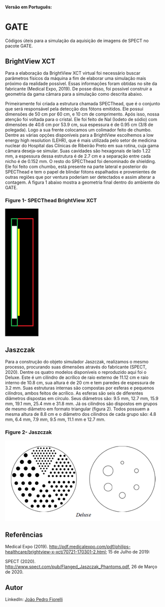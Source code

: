 #### Versão em Português:

# GATE
Códigos úteis para a simulação da aquisição de imagens de SPECT no pacote GATE.

## BrightView XCT

Para a elaboração da BrightView XCT virtual foi necessário buscar parâmetros físicos da máquina a fim de elaborar uma simulação mais próximo da realidade possível. Essas informações foram obtidas no site da fabricante (Medical Expo, 2019). De posse disso, foi possível construir a geometria da gama câmara para a simulação como descrita abaixo.

Primeiramente foi criada a estrutura chamada SPECThead, que é o conjunto que será responsável pela detecção dos fótons emitidos. Ele possui dimensões de 50 cm por 60 cm, e 10 cm de comprimento. Após isso, nossa atenção foi voltada para o cristal. Ele foi feito de NaI (Iodeto de sódio) com dimensões de 40.6 cm por 53.9 cm, sua espessura é de 0.95 cm (3/8 de polegada). Logo a sua frente colocamos um colimador feito de chumbo. Dentre as várias opções disponíveis para a BrightView escolhemos a low energy high resolution (LEHR), que é mais utilizada pelo setor de medicina nuclear do Hospital das Clínicas de Ribeirão Preto em sua rotina, cuja gama câmara deseja-se simular. Suas cavidades são hexagonais de lado 1.22 mm, a espessura dessa estrutura é de 2.7 cm e a separação entre cada nicho é de 0.152 mm. O resto do SPECThead foi denominado de shielding. Ele foi feito com chumbo, está presente na parte lateral e posterior do SPECThead e tem o papel de blindar fótons espalhados e provenientes de outras regiões que por ventura poderiam ser detectados e assim alterar a contagem. A figura 1 abaixo mostra a geometria final dentro do ambiente do GATE.

### Figure 1- SPECThead BrightView XCT

![SPECThead BrightView XCT](https://github.com/JoaoFiorelli/GATE/blob/master/assets/SPECTheadFINAL.PNG)

## Jaszczak

Para a construção do objeto simulador Jaszczak, realizamos o mesmo processo, procurando suas dimensões através do fabricante (SPECT, 2020). Dentre os quatro modelos disponíveis o reproduzido aqui foi o Deluxe. Este é um cilindro de acrílico de raio externo de 11.12 cm e raio interno de 10.8 cm, sua altura é de 20 cm e tem paredes de espessura de 3.2 mm. Suas estruturas internas são compostas por esferas e pequenos cilíndros, ambos feitos de acrílico. As esferas são seis de diferentes diâmetros dispostas em círculo. Seus diâmetros são: 9.5 mm, 12.7 mm, 15.9 mm, 19.1 mm, 25.4 mm e 31.8 mm. Já os cilindros são dispostos em grupos de mesmo diâmetro em formato triangular (figura 2). Todos possuem a mesma altura de 8.8 cm e o diâmetro dos cilindros de cada grupo são: 4.8 mm, 6.4 mm, 7.9 mm, 9.5 mm, 11.1 mm e 12.7 mm. 

### Figure 2- Jaszczak

![Jaszczak](https://github.com/JoaoFiorelli/GATE/blob/master/assets/jaszczak.PNG)

## Referências

Medical Expo (2019). http://pdf.medicalexpo.com/pdf/philips-healthcare/brightview-x-xct/70721-170301-2.html; 15 de Julho de 2019:

SPECT (2020). http://www.spect.com/pub/Flanged_Jaszczak_Phantoms.pdf, 26 de Março de 2020.

## Autor

LinkedIn: [João Pedro Fiorelli](https://www.linkedin.com/in/jo%C3%A3o-pedro-fiorelli-820942124/)
